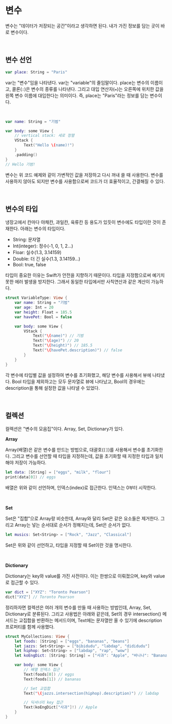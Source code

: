 # 변수

변수는 "데이터가 저장되는 공간"이라고 생각하면 된다. 내가 가진 정보를 담는 곳이 바로 변수이다.

<br>

## 변수 선언

```swift
var place: String = "Paris"
```

var는 "변수"임을 나타낸다. var는 "variable"의 줄임말이다. place는 변수의 이름이고, 콜론(`:`)은 변수의 종류를 나타낸다. 그리고 대입 연산자(`=`)는 오른쪽에 위치한 값을 왼쪽 변수 이름에 대입한다는 의미이다. 즉, place는 "Paris"라는 정보를 담는 변수이다.

<br>

```swift
var name: String = "기범"

var body: some View {
    // vertical stack: 세로 정렬
    VStack {
        Text("Hello \(name)!")
    }
    .padding()
}
// Hello 기범!
```

변수는 위 코드 예제와 같이 가변적인 값을 저장하고 다시 꺼내 쓸 때 사용한다. 변수를 사용하지 않아도 되지만 변수를 사용함으로써 코드가 더 효율적이고, 간결해질 수 있다.

<br>

## 변수의 타입

냉장고에서 칸마다 야채칸, 과일칸, 육류칸 등 용도가 있듯이 변수에도 타입이란 것이 존재한다. 아래는 변수의 타입이다.

- String: 문자열
- Int(integer): 정수(-1, 0, 1, 2...)
- Floar: 실수(1.3, 3.14159)
- Double: 더 긴 실수(1.3, 3.14159...)
- Bool: true, false

타입이 중요한 이유는 Swift가 안전을 지향하기 때문이다. 타입을 지정함으로써 예기치 못한 에러 발생을 방지한다. 그래서 동일한 타입에서만 사칙연산과 같은 계산이 가능하다.

```swift
struct VariableType: View {
    var name: String = "기범"
    var age: Int = 20
    var height: Float = 185.5
    var havePet: Bool = false

    var body: some View {
        VStack {
            Text("\(name)") // 기범
            Text("\(age)") // 20
            Text("\(height)") // 185.5
            Text("\(havePet.description)") // false
        }
    }
}
```

각 변수에 타입별 값을 설정하여 변수를 초기화했고, 해당 변수를 사용해서 뷰에 나타냈다. Bool 타입을 제외하고는 모두 문자열로 뷰에 나타났고, Bool의 경우에는 description을 통해 설정한 값을 나타낼 수 있었다.

<br>

## 컬렉션

컬렉션은 "변수의 모음집"이다. Array, Set, Dictionary가 있다.

**Array**

Array(배열)은 같은 변수를 만드는 방법으로, 대괄호(`[]`)를 사용해서 변수를 초기화한다. 그리고 변수를 선언할 때 타입을 지정하는데, 값을 초기화할 때 지정한 타입과 일치해야 저장이 가능하다.

```swift
let data: [String] = ["eggs", "milk", "flour"]
print(data[0]) // eggs
```

배열은 위와 같이 선언하며, 인덱스(index)로 접근한다. 인덱스는 0부터 시작한다.

<br>

**Set**

Set은 "집합"으로 Array랑 비슷한데, Array와 달리 Set은 같은 요소들은 제거한다. 그리고 Array는 넣는 순서대로 순서가 정해지는데, Set은 순서가 없다.

```swift
let musics: Set<String> = ["Rock", "Jazz", "Classical"]
```

Set은 위와 같이 선언하고, 타입을 지정할 때 Set이란 것을 명시한다.

<br>

**Dictionary**

Dictionary는 key와 value를 가진 사전이다. 이는 한쌍으로 이뤄졌으며, key와 value로 접근할 수 있다.

```swift
var dict = ["XYZ": "Toronto Pearson"]
dict["XYZ"] // Toronto Pearson
```

정리하자면 컬렉션은 여러 개의 변수를 만들 때 사용하는 방법인데, Array, Set, Dictionary로 분류된다. 그리고 사용법은 아래와 같은데, Set의 경우 intersection() 메서드는 교집합을 반환하는 메서드이며, Text에는 문자열만 올 수 있기에 description 프로퍼티를 함께 사용했다.

```swift
struct MyCollections: View {
    let foods: [String] = ["eggs", "bananas", "beans"]
    let jazzs: Set<String> = ["bibidudu", "labdap", "dididudu"]
    let hiphop: Set<String> = ["labdap", "rap", "wow"]
    let koEngDict: [String: String] = ["사과": "Apple", "바나나": "Banana"]

    var body: some View {
        // 배열 인덱스 접근
        Text(foods[0]) // eggs
        Text(foods[1]) // bananas

        // Set 교집합
        Text("\(jazzs.intersection(hiphop).description)") // labdap

        // 딕셔너리 key 접근
        Text(koEngDict["사과"]!) // Apple
    }
}
```
